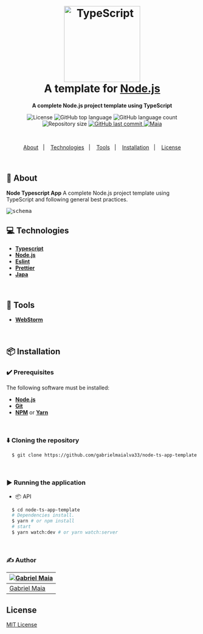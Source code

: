 <h1 align="center">
  <br>
  <img src="https://raw.githubusercontent.com/gabrielmaialva33/node-ts-app-template/master/.github/assets/icon.png" alt="TypeScript" width="200">
  <br>
  A template for <a href="https://nodejs.org/en/">Node.js</a>
  <br>
</h1>

<p align="center">
  <strong>A complete Node.js project template using TypeScript </strong>
</p>

<p align="center">
  <img src="https://img.shields.io/github/license/gabrielmaialva33/node-ts-app-template?color=00b8d3?style=flat&logo=appveyor" alt="License" />
  <img src="https://img.shields.io/github/languages/top/gabrielmaialva33/node-ts-app-template?style=flat&logo=appveyor" alt="GitHub top language" >
  <img src="https://img.shields.io/github/languages/count/gabrielmaialva33/node-ts-app-template?style=flat&logo=appveyor" alt="GitHub language count" >
  <img src="https://img.shields.io/github/repo-size/gabrielmaialva33/node-ts-app-template?style=flat&logo=appveyor" alt="Repository size" >
  <a href="https://github.com/gabrielmaialva33/node-ts-app-template/commits/master">
    <img src="https://img.shields.io/github/last-commit/gabrielmaialva33/node-ts-app-template?style=flat&logo=appveyor" alt="GitHub last commit" >
    <img src="https://img.shields.io/badge/made%20by-Maia-15c3d6?style=flat&logo=appveyor" alt="Maia" >  
  </a>
</p>

<br>

<p align="center">
  <a href="#bookmark-about">About</a>&nbsp;&nbsp;&nbsp;|&nbsp;&nbsp;&nbsp;
  <a href="#computer-technologies">Technologies</a>&nbsp;&nbsp;&nbsp;|&nbsp;&nbsp;&nbsp;
  <a href="#wrench-tools">Tools</a>&nbsp;&nbsp;&nbsp;|&nbsp;&nbsp;&nbsp;
  <a href="#package-installation">Installation</a>&nbsp;&nbsp;&nbsp;|&nbsp;&nbsp;&nbsp;
  <a href="#memo-license">License</a>
</p>

<br>

## :bookmark: About

**Node Typescript App** A complete Node.js project template using TypeScript and following general best practices.

<kbd>
  <img src=".github/assets/images/schema.png" alt="schema">
</kbd>

<br>

## :computer: Technologies

- **[Typescript](https://www.typescriptlang.org/)**
- **[Node.js](https://nodejs.org/)**
- **[Eslint](https://eslint.org/)**
- **[Prettier](https://prettier.io/)**
- **[Japa](https://japa.dev/)**

<br>

## :wrench: Tools

- **[WebStorm](https://www.jetbrains.com/webstorm/)**

<br>

## :package: Installation

### :heavy_check_mark: **Prerequisites**

The following software must be installed:

- **[Node.js](https://nodejs.org/en/)**
- **[Git](https://git-scm.com/)**
- **[NPM](https://www.npmjs.com/)** or **[Yarn](https://yarnpkg.com/)**

<br>

### :arrow_down: **Cloning the repository**

```sh
  $ git clone https://github.com/gabrielmaialva33/node-ts-app-template.git
```

<br>

### :arrow_forward: **Running the application**

- :package: API

```sh
  $ cd node-ts-app-template
  # Dependencies install.
  $ yarn # or npm install
  # start
  $ yarn watch:dev # or yarn watch:server
```

<br>

### :writing_hand: **Author**

| [![Gabriel Maia](https://avatars.githubusercontent.com/u/26732067?size=100)](https://github.com/demartini) |
| ---------------------------------------------------------------------------------------------------------- |
| [Gabriel Maia](https://github.com/gabrielmaialva33)                                                        |

## License

[MIT License](./LICENSE)
